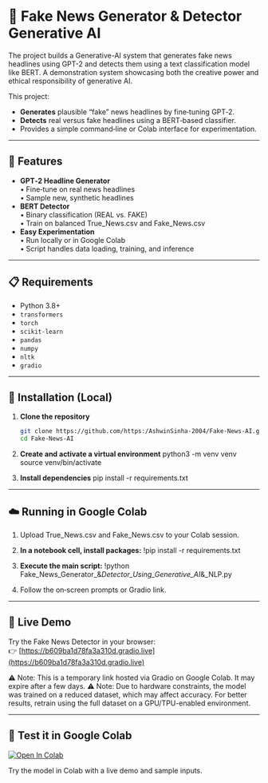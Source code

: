 # 📰 Fake News Generator & Detector Generative AI

The project builds a Generative-AI system that generates fake news headlines using GPT-2 and detects them using a text classification model like BERT.
A demonstration system showcasing both the creative power and ethical responsibility of generative AI. 

This project:
- **Generates** plausible “fake” news headlines by fine‑tuning GPT‑2.
- **Detects** real versus fake headlines using a BERT‑based classifier.
- Provides a simple command‑line or Colab interface for experimentation.

---

## 🚀 Features

- **GPT‑2 Headline Generator**  
  • Fine‑tune on real news headlines  
  • Sample new, synthetic headlines  
- **BERT Detector**  
  • Binary classification (REAL vs. FAKE)  
  • Train on balanced True_News.csv and Fake_News.csv  
- **Easy Experimentation**  
  • Run locally or in Google Colab  
  • Script handles data loading, training, and inference  

---

## 📋 Requirements

- Python 3.8+  
- `transformers`  
- `torch`  
- `scikit-learn`  
- `pandas`  
- `numpy`  
- `nltk`  
- `gradio`  

---

## 🔧 Installation (Local)

1. **Clone the repository**  
   ```bash
   git clone https://github.com/https:/AshwinSinha-2004/Fake-News-AI.git
   cd Fake-News-AI

2. **Create and activate a virtual environment**
    python3 -m venv venv
    source venv/bin/activate

3. **Install dependencies**
    pip install -r requirements.txt

---

## ☁️ Running in Google Colab

1. Upload True_News.csv and Fake_News.csv to your Colab session.

2. **In a notebook cell, install packages:**
    !pip install -r requirements.txt

3. **Execute the main script:**
    !python Fake_News_Generator_&_Detector_Using_Generative_AI_&_NLP.py

4. Follow the on‑screen prompts or Gradio link.

---

## 🚀 Live Demo

Try the Fake News Detector in your browser:  
👉 [https://b609ba1d78fa3a310d.gradio.live](https://b609ba1d78fa3a310d.gradio.live)

⚠️ Note: This is a temporary link hosted via Gradio on Google Colab. It may expire after a few days.
⚠️ Note: Due to hardware constraints, the model was trained on a reduced dataset, which may affect accuracy. For better results, retrain using the full dataset on a GPU/TPU-enabled environment.

---

## 🧪 Test it in Google Colab

[![Open In Colab](https://colab.research.google.com/assets/colab-badge.svg)](https://colab.research.google.com/github/AshwinSinha-2004/Fake-News-Generator-Detector-Generative-AI/blob/main/Fake_News_Generator_&_Detector_using_Generative-AI_&_NLP.ipynb)


Try the model in Colab with a live demo and sample inputs.
